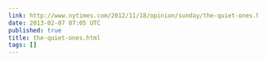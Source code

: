 ```yaml
---
link: http://www.nytimes.com/2012/11/18/opinion/sunday/the-quiet-ones.html?pagewanted=all&_r=0
date: 2013-02-07 07:05 UTC
published: true
title: the-quiet-ones.html
tags: []
---
```




